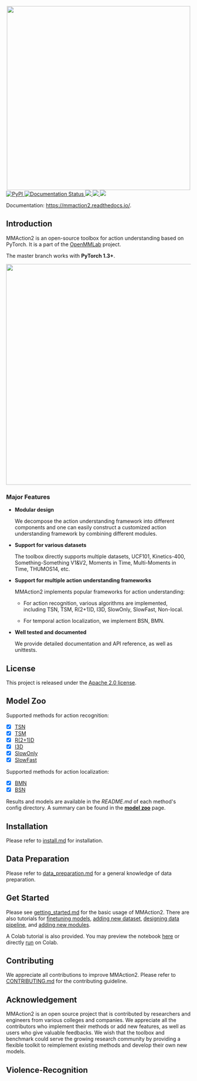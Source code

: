 <div align="center">
  <img src="docs/imgs/mmaction2_logo.png" width="500"/>
</div>

<div align="left">
    <a href='https://pypi.org/project/mmaction2/'>
        <img alt="PyPI" src="https://img.shields.io/pypi/v/mmaction2">
    </a>
    <a href='https://mmaction2.readthedocs.io/en/latest/'>
        <img src='https://readthedocs.org/projects/mmaction2/badge/?version=latest' alt='Documentation Status' />
    </a>
    <a href='https://github.com/open-mmlab/mmaction2/actions'>
        <img src='https://github.com/open-mmlab/mmaction2/workflows/build/badge.svg' />
    </a>
    <a href="https://codecov.io/gh/open-mmlab/mmaction2">
        <img src="https://codecov.io/gh/open-mmlab/mmaction2/branch/master/graph/badge.svg" />
    </a>
    <a href="https://github.com/open-mmlab/mmaction2/blob/master/LICENSE">
        <img src="https://img.shields.io/github/license/open-mmlab/mmaction2.svg">
    </a>
</div>

Documentation: https://mmaction2.readthedocs.io/.

## Introduction

MMAction2 is an open-source toolbox for action understanding based on PyTorch.
It is a part of the [OpenMMLab](http://openmmlab.org/) project.

The master branch works with **PyTorch 1.3+**.

<div align="center">
  <img src="docs/imgs/mmaction2_overview.gif" width="600px"/>
</div>

### Major Features

- **Modular design**

  We decompose the action understanding framework into different components and one can easily construct a customized
  action understanding framework by combining different modules.

- **Support for various datasets**

  The toolbox directly supports multiple datasets, UCF101, Kinetics-400, Something-Something V1&V2, Moments in Time, Multi-Moments in Time, THUMOS14, etc.

- **Support for multiple action understanding frameworks**

  MMAction2 implements popular frameworks for action understanding:

  - For action recognition, various algorithms are implemented, including TSN, TSM, R(2+1)D, I3D, SlowOnly, SlowFast, Non-local.

  - For temporal action localization, we implement BSN, BMN.

- **Well tested and documented**

  We provide detailed documentation and API reference, as well as unittests.

## License

This project is released under the [Apache 2.0 license](LICENSE).

## Model Zoo


Supported methods for action recognition:
- [x] [TSN](configs/recognition/tsn/README.md)
- [x] [TSM](configs/recognition/tsm/README.md)
- [x] [R(2+1)D](configs/recognition/r2plus1d/README.md)
- [x] [I3D](configs/recognition/i3d/README.md)
- [x] [SlowOnly](configs/recognition/slowonly/README.md)
- [x] [SlowFast](configs/recognition/slowfast/README.md)

Supported methods for action localization:
- [x] [BMN](configs/localization/bmn/README.md)
- [x] [BSN](configs/localization/bsn/README.md)

Results and models are available in the *README.md* of each method's config directory.
A summary can be found in the [**model zoo**](https://mmaction2.readthedocs.io/en/latest/modelzoo.html) page.

## Installation

Please refer to [install.md](docs/install.md) for installation.

## Data Preparation

Please refer to [data_preparation.md](docs/data_preparation.md) for a general knowledge of data preparation.

## Get Started

Please see [getting_started.md](docs/getting_started.md) for the basic usage of MMAction2.
There are also tutorials for [finetuning models](docs/tutorials/finetune.md), [adding new dataset](docs/tutorials/new_dataset.md), [designing data pipeline](docs/tutorials/data_pipeline.md), and [adding new modules](docs/tutorials/new_modules.md).

A Colab tutorial is also provided. You may preview the notebook [here](demo/mmaction2_tutorial.ipynb) or directly [run](https://colab.research.google.com/github/open-mmlab/mmaction2/blob/master/demo/mmaction2_tutorial.ipynb) on Colab.

## Contributing

We appreciate all contributions to improve MMAction2. Please refer to [CONTRIBUTING.md](.github/CONTRIBUTING.md) for the contributing guideline.

## Acknowledgement

MMAction2 is an open source project that is contributed by researchers and engineers from various colleges and companies.
We appreciate all the contributors who implement their methods or add new features, as well as users who give valuable feedbacks.
We wish that the toolbox and benchmark could serve the growing research community by providing a flexible toolkit to reimplement existing methods and develop their own new models.

## Violence-Recognition


